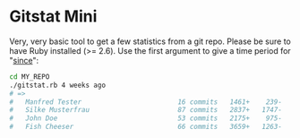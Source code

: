 # Gitstat Mini

Very, very basic tool to get a few statistics from a git repo.
Please be sure to have Ruby installed (>= 2.6).
Use the first argument to give a time period for "[since](https://www.git-scm.com/docs/git-log#_commit_limiting)":

```bash
cd MY_REPO
./gitstat.rb 4 weeks ago
# =>
#   Manfred Tester                        16 commits   1461+    239-     85 files
#   Silke Musterfrau                      87 commits   2837+   1747-    379 files
#   John Doe                              53 commits   2175+    975-    220 files
#   Fish Cheeser                          66 commits   3659+   1263-    236 files
```
